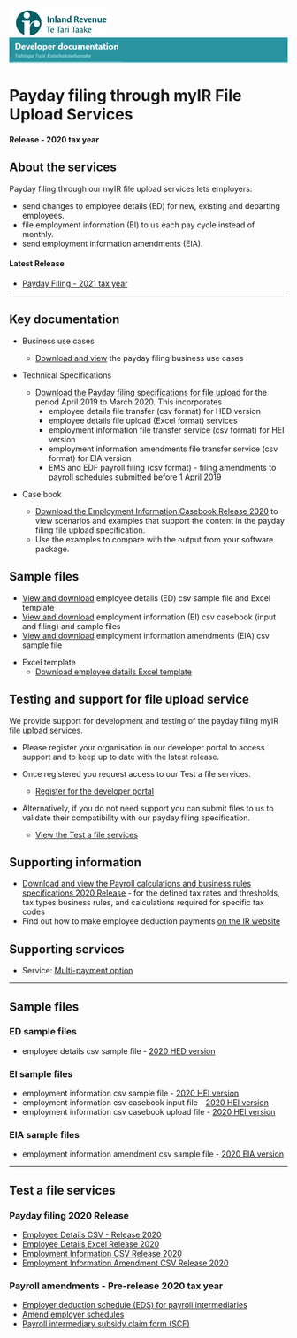 ![IRD logo](../../../Images/IRlogo.gif)
![Software Dev](../../../Images/SoftwareDev.png)

# Payday filing through myIR File Upload Services

#### Release - 2020 tax year

## About the services

Payday filing through our myIR file upload services lets employers:
* send changes to employee details (ED) for new, existing and departing employees.
* file employment information (EI) to us each pay cycle instead of monthly.
* send employment information amendments (EIA).

#### Latest Release
* [Payday Filing - 2021 tax year](../../)

-----------------
## Key documentation

- Business use cases
	* [Download and view](Paydayfiling_myIR_Fileupload_business_use_cases_2020.pdf) the payday filing business use cases
	
- Technical Specifications 
	* [Download the Payday filing specifications for file upload](PaydayFilingFileUploadSpecification2020v11.pdf) for the period April 2019 to March 2020. This incorporates
		* employee details file transfer (csv format) for HED version
		* employee details file upload (Excel format) services 
		* employment information file transfer service (csv format) for HEI version
		* employment information amendments file transfer service (csv format) for EIA version
		* EMS and EDF payroll filing (csv format) - filing amendments to payroll schedules submitted before 1 April 2019
		
- Case book
    * [Download the Employment Information Casebook Release 2020](PaydaySoftwareDevelopersCasebook2020v12.pdf) to view scenarios and examples that support the content in the payday filing file upload specification. 
	* Use the examples to compare with the output from your software package.
	
## Sample files
* [View and download](#ED-sample-files) employee details (ED) csv sample file and Excel template
* [View and download](#EI-sample-files) employment information (EI) csv casebook (input and filing) and sample files
* [View and download](#EIA-sample-files) employment information amendments (EIA) csv sample file
	
- Excel template
	* [Download employee details Excel template](New-and-departing-employee-details-template_R2020.xlsx)
	
## Testing and support for file upload service

We provide support for development and testing of the payday filing myIR file upload services.

* Please register your organisation in our developer portal to access support and to keep up to date with the latest release.
* Once registered you request access to our Test a file services.

	* [Register for the developer portal](https://developerportal.ird.govt.nz/?Link=SIGNUP)

* Alternatively, if you do not need support you can submit files to us to validate their compatibility with our payday filing specification.

	* [View the Test a file services](#Test-a-file-services)

## Supporting information

* [Download and view the Payroll calculations and business rules specifications 2020 Release](Payroll_calculations_business_rules_specifications_2020_V1.3.pdf) - for the defined tax rates and thresholds, tax types business rules, and calculations required for specific tax codes
* Find out how to make employee deduction payments [on the IR website](https://www.ird.govt.nz/employing-staff/payday-filing)

## Supporting services

* Service: [Multi-payment option](../Service%20-%20Multi-Payment%20ption/)

----
## Sample files

### ED sample files

* employee details csv sample file - [2020 HED version](./Sample%20files/ED_Test_HED_2020_example.csv)

### EI sample files

* employment information csv sample file - [2020 HEI version](./Sample%20files/EI_Test_HEI_2020_example.csv)
* employment information csv casebook input file - [2020 HEI version](./Sample%20files/Casebook_EI_Input_HEI_2020_v11.csv)
* employment information csv casebook upload file - [2020 HEI version](./Sample%20files/Casebook_EI_Upload_HEI_2020_v12.csv)

	
### EIA sample files

* employment information amendment csv sample file - [2020 EIA version](./Sample%20files/EIA_Test_EIA_2020_example.csv)

----
## Test a file services

### Payday filing 2020 Release

* <a href="https://myir.ird.govt.nz/eservices/home?link=TSTEMP" target="_blank">Employee Details CSV - Release 2020</a>
* <a href="https://myir.ird.govt.nz/eservices/home?link=TSTFIL" target="_blank">Employee Details Excel Release 2020</a>
* <a href="https://myir.ird.govt.nz/eservices/home?link=PSOEITEST" target="_blank">Employment Information CSV Release 2020</a>
* <a href="https://myir.ird.govt.nz/eservices/home?link=PSOEIATEST" target="_blank">Employment Information Amendment CSV Release 2020</a>

### Payroll amendments - Pre-release 2020 tax year

* <a href="https://myir.ird.govt.nz/eservices/home/?Link=PSOEPSTEST" target="_blank">Employer deduction schedule (EDS) for payroll intermediaries</a>
* <a href="https://myir.ird.govt.nz/eservices/home?link=PSOEASTEST" target="_blank">Amend employer schedules</a>
* <a href="https://myir.ird.govt.nz/eservices/home/?Link=PRSSCFTEST" target="_blank">Payroll intermediary subsidy claim form (SCF)</a>